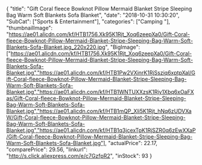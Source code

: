 {
	"title": "Gift Coral fleece Bowknot Pillow Mermaid Blanket Stripe Sleeping Bag Warm Soft Blankets Sofa Blanket",
	"date": "2018-10-31 10:30:20",
	"SubCat": ["Sports & Entertainment"],
	"categories": ["Camping "],
	"thumbnailImage": "https://ae01.alicdn.com/kf/HTB1756.Xk95K1Rjt_Xoq6zeepXa0/Gift-Coral-fleece-Bowknot-Pillow-Mermaid-Blanket-Stripe-Sleeping-Bag-Warm-Soft-Blankets-Sofa-Blanket.jpg_220x220.jpg",
	"BigImage": ["https://ae01.alicdn.com/kf/HTB1756.Xk95K1Rjt_Xoq6zeepXa0/Gift-Coral-fleece-Bowknot-Pillow-Mermaid-Blanket-Stripe-Sleeping-Bag-Warm-Soft-Blankets-Sofa-Blanket.jpg","https://ae01.alicdn.com/kf/HTB1Pw2VXinrK1RjSsziq6xptpXal/Gift-Coral-fleece-Bowknot-Pillow-Mermaid-Blanket-Stripe-Sleeping-Bag-Warm-Soft-Blankets-Sofa-Blanket.jpg","https://ae01.alicdn.com/kf/HTB1WNTUXXzsK1Rjy1Xbq6xOaFXas/Gift-Coral-fleece-Bowknot-Pillow-Mermaid-Blanket-Stripe-Sleeping-Bag-Warm-Soft-Blankets-Sofa-Blanket.jpg","https://ae01.alicdn.com/kf/HTB1mQP_Xli5K1Rjt_hNq6zUDVXaW/Gift-Coral-fleece-Bowknot-Pillow-Mermaid-Blanket-Stripe-Sleeping-Bag-Warm-Soft-Blankets-Sofa-Blanket.jpg","https://ae01.alicdn.com/kf/HTB1q3jcexTpK1RjSZR0q6zEwXXaP/Gift-Coral-fleece-Bowknot-Pillow-Mermaid-Blanket-Stripe-Sleeping-Bag-Warm-Soft-Blankets-Sofa-Blanket.jpg"],
	"actualPrice": 22.17,
	"comparePrice": 29.56,
	"linkurl": "http://s.click.aliexpress.com/e/c7GzfpR2",
	"inStock": 93
}
